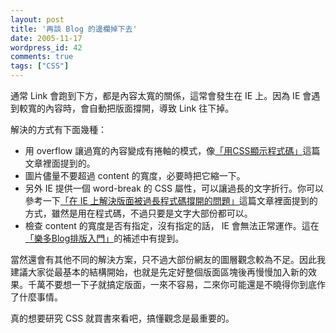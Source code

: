 ```yaml
---
layout: post
title: '再談 Blog 的邊欄掉下去'
date: 2005-11-17
wordpress_id: 42
comments: true
tags: ["CSS"]
---
```


通常 Link 會跑到下方，都是內容太寬的關係，這常會發生在 IE 上。因為 IE 會遇到較寬的內容時，會自動把版面撐開，導致 Link 往下掉。

<!--more-->

解決的方式有下面幾種：

* 用 overflow 讓過寬的內容變成有捲軸的模式，像[「用CSS顯示程式碼」](http://blog.roodo.com/jaceju/archives/75525.html)這篇文章裡面提到的。
* 圖片儘量不要超過 content 的寬度，必要時把它縮一下。
* 另外 IE 提供一個 word-break 的 CSS 屬性，可以讓過長的文字折行。你可以參考一下[「在 IE 上解決版面被過長程式碼撐開的問題」](http://blog.roodo.com/jaceju/archives/392230.html)這篇文章裡面提到的方式，雖然是用在程式碼，不過只要是文字大部份都可以。
* 檢查 content 的寬度是否有指定，沒有指定的話， IE 會無法正常運作。這在[「樂多Blog排版入門」](http://blog.roodo.com/jaceju/archives/152005.html)的補述中有提到。


當然還會有其他不同的解決方案，只不過大部份網友的圖層觀念較為不足。因此我建議大家從最基本的結構開始，也就是先定好整個版面區塊後再慢慢加入新的效果。千萬不要想一下子就搞定版面，一來不容易，二來你可能還是不曉得你到底作了什麼事情。

真的想要研究 CSS 就買書來看吧，搞懂觀念是最重要的。
